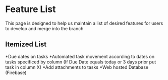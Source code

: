 Feature List
==========================

This page is designed to help us maintain a list of desired features for users to develop and merge into the branch

## Itemized List

*Due dates on tasks
*Automated task movement according to dates on tasks specificed by column (If Due Date equals today or 3 days prior put task in column X)
*Add attachments to tasks
*Web hosted Database (Firebase)
